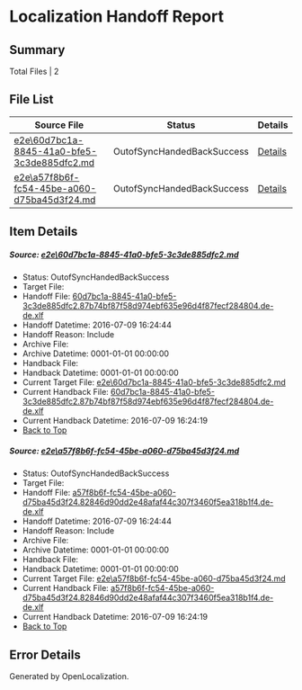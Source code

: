 # <a name='report-top'></a> Localization Handoff Report

## Summary
 Total Files | 2

## File List
 Source File | Status | Details 
 ----------- | ------ | ------- 
 [e2e\60d7bc1a-8845-41a0-bfe5-3c3de885dfc2.md](https://github.com/OpenLocalizationTestOrg/oltest/blob/4236323b534f64086297c8cbd2672c10058e488e/e2e/60d7bc1a-8845-41a0-bfe5-3c3de885dfc2.md) | OutofSyncHandedBackSuccess | [Details](#1bb4f1b1bf661bfe95f1441130ed41819ad298b93)
 [e2e\a57f8b6f-fc54-45be-a060-d75ba45d3f24.md](https://github.com/OpenLocalizationTestOrg/oltest/blob/4236323b534f64086297c8cbd2672c10058e488e/e2e/a57f8b6f-fc54-45be-a060-d75ba45d3f24.md) | OutofSyncHandedBackSuccess | [Details](#5e2dfcf3d0b42eb16e191effc38950572d989a2e4)

## Item Details
##### <a name='1bb4f1b1bf661bfe95f1441130ed41819ad298b93'></a> Source: [e2e\60d7bc1a-8845-41a0-bfe5-3c3de885dfc2.md](https://github.com/OpenLocalizationTestOrg/oltest/blob/4236323b534f64086297c8cbd2672c10058e488e/e2e/60d7bc1a-8845-41a0-bfe5-3c3de885dfc2.md)
* Status: OutofSyncHandedBackSuccess
* Target File: 
* Handoff File: [60d7bc1a-8845-41a0-bfe5-3c3de885dfc2.87b74bf87f58d974ebf635e96d4f87fecf284804.de-de.xlf](https://github.com/OpenLocalizationTestOrg/olhandoff-e2e/blob/ed720b4c52e90271e904b7fc19698695921dd67e/ol-handoff/OpenLocalizationTestOrg/oltest-dede-fly/ci/ht/60d7bc1a-8845-41a0-bfe5-3c3de885dfc2.87b74bf87f58d974ebf635e96d4f87fecf284804.de-de.xlf)
* Handoff Datetime: 2016-07-09 16:24:44
* Handoff Reason: Include
* Archive File: 
* Archive Datetime: 0001-01-01 00:00:00
* Handback File: 
* Handback Datetime: 0001-01-01 00:00:00
* Current Target File: [e2e\60d7bc1a-8845-41a0-bfe5-3c3de885dfc2.md](https://github.com/OpenLocalizationTestOrg/oltest-dede-fly/blob/7ff18bddaa8f6b310ef10280c55c3976f5400c6e/e2e/60d7bc1a-8845-41a0-bfe5-3c3de885dfc2.md)
* Current Handback File: [60d7bc1a-8845-41a0-bfe5-3c3de885dfc2.87b74bf87f58d974ebf635e96d4f87fecf284804.de-de.xlf](https://github.com/OpenLocalizationTestOrg/olhandback-e2e/blob/50ec9b190bc5b356ad33b4269b810b2f3e685455/ol-handback/OpenLocalizationTestOrg/oltest-dede-fly/ci/ht/60d7bc1a-8845-41a0-bfe5-3c3de885dfc2.87b74bf87f58d974ebf635e96d4f87fecf284804.de-de.xlf)
* Current Handback Datetime: 2016-07-09 16:24:19
* [Back to Top](#report-top)

##### <a name='5e2dfcf3d0b42eb16e191effc38950572d989a2e4'></a> Source: [e2e\a57f8b6f-fc54-45be-a060-d75ba45d3f24.md](https://github.com/OpenLocalizationTestOrg/oltest/blob/4236323b534f64086297c8cbd2672c10058e488e/e2e/a57f8b6f-fc54-45be-a060-d75ba45d3f24.md)
* Status: OutofSyncHandedBackSuccess
* Target File: 
* Handoff File: [a57f8b6f-fc54-45be-a060-d75ba45d3f24.82846d90dd2e48afaf44c307f3460f5ea318b1f4.de-de.xlf](https://github.com/OpenLocalizationTestOrg/olhandoff-e2e/blob/ed720b4c52e90271e904b7fc19698695921dd67e/ol-handoff/OpenLocalizationTestOrg/oltest-dede-fly/ci/ht/a57f8b6f-fc54-45be-a060-d75ba45d3f24.82846d90dd2e48afaf44c307f3460f5ea318b1f4.de-de.xlf)
* Handoff Datetime: 2016-07-09 16:24:44
* Handoff Reason: Include
* Archive File: 
* Archive Datetime: 0001-01-01 00:00:00
* Handback File: 
* Handback Datetime: 0001-01-01 00:00:00
* Current Target File: [e2e\a57f8b6f-fc54-45be-a060-d75ba45d3f24.md](https://github.com/OpenLocalizationTestOrg/oltest-dede-fly/blob/7ff18bddaa8f6b310ef10280c55c3976f5400c6e/e2e/a57f8b6f-fc54-45be-a060-d75ba45d3f24.md)
* Current Handback File: [a57f8b6f-fc54-45be-a060-d75ba45d3f24.82846d90dd2e48afaf44c307f3460f5ea318b1f4.de-de.xlf](https://github.com/OpenLocalizationTestOrg/olhandback-e2e/blob/50ec9b190bc5b356ad33b4269b810b2f3e685455/ol-handback/OpenLocalizationTestOrg/oltest-dede-fly/ci/ht/a57f8b6f-fc54-45be-a060-d75ba45d3f24.82846d90dd2e48afaf44c307f3460f5ea318b1f4.de-de.xlf)
* Current Handback Datetime: 2016-07-09 16:24:19
* [Back to Top](#report-top)


## Error Details

Generated by OpenLocalization.
